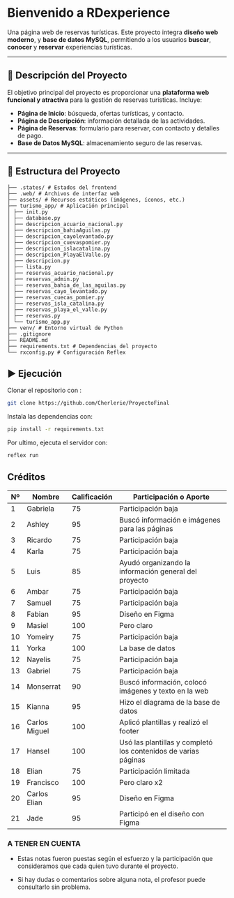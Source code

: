 # Bienvenido a RDexperience

Una página web de reservas turísticas. Este proyecto integra **diseño web moderno**, y **base de datos MySQL**, permitiendo a los usuarios **buscar**, **conocer** y **reservar** experiencias turísticas.

---

## 📌 Descripción del Proyecto

El objetivo principal del proyecto es proporcionar una **plataforma web funcional y atractiva** para la gestión de reservas turísticas. Incluye:

- **Página de Inicio**: búsqueda, ofertas turísticas, y contacto.
- **Página de Descripción**: información detallada de las actividades.
- **Página de Reservas**: formulario para reservar, con contacto y detalles de pago.
- **Base de Datos MySQL**: almacenamiento seguro de las reservas.

---

## 📁 Estructura del Proyecto
```
├── .states/ # Estados del frontend
├── .web/ # Archivos de interfaz web
├── assets/ # Recursos estáticos (imágenes, íconos, etc.)
├── turismo_app/ # Aplicación principal
│ ├── init.py
│ ├── database.py
│ ├── descripcion_acuario_nacional.py
│ ├── descripcion_bahiaAguilas.py
│ ├── descripcion_cayolevantado.py
│ ├── descripcion_cuevaspomier.py
│ ├── descripcion_islacatalina.py
│ ├── descripcion_PlayaElValle.py
│ ├── descripcion.py
│ ├── lista.py
│ ├── reservas_acuario_nacional.py
│ ├── reservas_admin.py
│ ├── reservas_bahia_de_las_aguilas.py
│ ├── reservas_cayo_levantado.py
│ ├── reservas_cuecas_pomier.py
│ ├── reservas_isla_catalina.py
│ ├── reservas_playa_el_valle.py
│ ├── reservas.py
│ └── turismo_app.py
├── venv/ # Entorno virtual de Python
├── .gitignore
├── README.md
├── requirements.txt # Dependencias del proyecto
└── rxconfig.py # Configuración Reflex
```

## ▶️ Ejecución

Clonar el repositorio con :
```bash
git clone https://github.com/Cherlerie/ProyectoFinal
```

Instala las dependencias con:
```bash
pip install -r requirements.txt
```

Por ultimo, ejecuta el servidor con:
```bash
reflex run
```


## Créditos

| Nº | Nombre         | Calificación | Participación o Aporte                                      |
|----|----------------|--------------|-------------------------------------------------------------|
| 1  | Gabriela       | 75           | Participación baja                                          |
| 2  | Ashley         | 95           | Buscó información e imágenes para las páginas               |
| 3  | Ricardo        | 75           | Participación baja                                          |
| 4  | Karla          | 75           | Participación baja                                          |
| 5  | Luis           | 85           | Ayudó organizando la información general del proyecto       |
| 6  | Ambar          | 75           | Participación baja                                          |
| 7  | Samuel         | 75           | Participación baja                                          |
| 8  | Fabian         | 95           | Diseño en Figma                                             |
| 9  | Masiel         | 100          | Pero claro                                                  |
| 10 | Yomeiry        | 75           | Participación baja                                          |
| 11 | Yorka          | 100          | La base de datos                                            |
| 12 | Nayelis        | 75           | Participación baja                                          |
| 13 | Gabriel        | 75           | Participación baja                                          |
| 14 | Monserrat      | 90           | Buscó información, colocó imágenes y texto en la web        |
| 15 | Kianna         | 95           | Hizo el diagrama de la base de datos                        |
| 16 | Carlos Miguel  | 100          | Aplicó plantillas y realizó el footer                       |
| 17 | Hansel         | 100          | Usó las plantillas y completó los contenidos de varias páginas |
| 18 | Elian          | 75           | Participación limitada                                      |
| 19 | Francisco      | 100          | Pero claro x2                                               |
| 20 | Carlos Elian   | 95           | Diseño en Figma                                             |
| 21 | Jade           | 95           | Participó en el diseño con Figma    

### A TENER EN CUENTA
- Estas notas fueron puestas según el esfuerzo y la participación que consideramos que cada quien tuvo durante el proyecto.  


- Si hay dudas o comentarios sobre alguna nota, el profesor puede consultarlo sin problema.